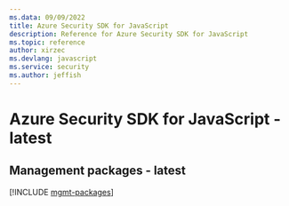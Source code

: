 ```yaml
---
ms.data: 09/09/2022
title: Azure Security SDK for JavaScript
description: Reference for Azure Security SDK for JavaScript
ms.topic: reference
author: xirzec
ms.devlang: javascript
ms.service: security
ms.author: jeffish
---
```

# Azure Security SDK for JavaScript - latest

## Management packages - latest
[!INCLUDE [mgmt-packages](security-mgmt-index.md)]
